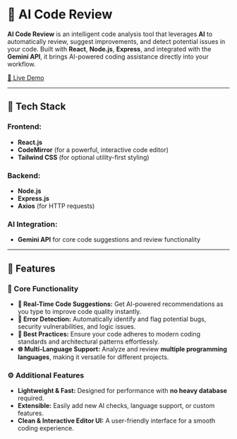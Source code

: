 # 🤖 AI Code Review

**AI Code Review** is an intelligent code analysis tool that leverages **AI** to automatically review, suggest improvements, and detect potential issues in your code. Built with **React**, **Node.js**, **Express**, and integrated with the **Gemini API**, it brings AI-powered coding assistance directly into your workflow.

[🚀 Live Demo](https://ai-code-review-pearl.vercel.app/)  

---

## 🚀 Tech Stack

### Frontend:
* **React.js**
* **CodeMirror** (for a powerful, interactive code editor)
* **Tailwind CSS** (for optional utility-first styling)

### Backend:
* **Node.js**
* **Express.js**
* **Axios** (for HTTP requests)

### AI Integration:
* **Gemini API** for core code suggestions and review functionality

---

## 🔐 Features

### 🧾 Core Functionality

* **📝 Real-Time Code Suggestions:** Get AI-powered recommendations as you type to improve code quality instantly.
* **🐞 Error Detection:** Automatically identify and flag potential bugs, security vulnerabilities, and logic issues.
* **📏 Best Practices:** Ensure your code adheres to modern coding standards and architectural patterns effortlessly.
* **🌐 Multi-Language Support:** Analyze and review **multiple programming languages**, making it versatile for different projects.

### ⚙️ Additional Features

* **Lightweight & Fast:** Designed for performance with **no heavy database** required.
* **Extensible:** Easily add new AI checks, language support, or custom features.
* **Clean & Interactive Editor UI:** A user-friendly interface for a smooth coding experience.

